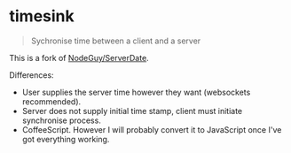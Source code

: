 timesink
========

> Sychronise time between a client and a server

This is a fork of [NodeGuy/ServerDate](https://github.com/NodeGuy/ServerDate).

Differences:

- User supplies the server time however they want (websockets recommended).
- Server does not supply initial time stamp, client must initiate synchronise process.
- CoffeeScript. However I will probably convert it to JavaScript once I've got everything working.
